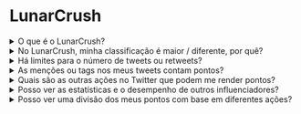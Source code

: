 # LunarCrush

<details>

<summary>O que é o LunarCrush?</summary>

O LunarCrush é uma plataforma que utiliza aprendizado de máquina e análise de dados para fornecer insights sobre os mercados de criptomoedas. Ele analisa a atividade nas redes sociais e o sentimento dos usuários para oferecer uma visão abrangente de várias criptomoedas. A plataforma tem como objetivo ajudar os investidores a tomar decisões informadas por meio de métricas e análises em tempo real.

Utilizamos o LunarCrush como provedor de dados neste desafio.

Mais informações sobre o LunarCrush podem ser encontradas [aqui](https://lunarcrush.com/faq).

</details>

<details>

<summary>No LunarCrush, minha classificação é maior / diferente, por quê?</summary>

Utilizamos um sistema interno de pontuação para garantir oportunidades mais equitativas para todos os participantes.

</details>

<details>

<summary>Há limites para o número de tweets ou retweets?</summary>

Não, apenas evite fazer spam ou usar tags irrelevantes.

</details>

<details>

<summary>As menções ou tags nos meus tweets contam pontos?</summary>

Sim, de forma indireta. As menções podem resultar em um alcance maior, e um alcance maior pode elevar sua classificação como influenciador, o que, por sua vez, lhe garante mais pontos. As tags são cruciais para que seus tweets sejam reconhecidos. Certifique-se de usar #XBorg, $XBG e #XBG.

</details>

<details>

<summary>Quais são as outras ações no Twitter que podem me render pontos?</summary>

Curtidas, comentários, retweets e aumentar o número de seguidores são todos fatores indiretos que podem melhorar sua classificação como influenciador.

</details>

<details>

<summary>Posso ver as estatísticas e o desempenho de outros influenciadores?</summary>

Visite nosso leaderboard. <mark style="color:red;">\[LINK PARA O LEADERBOARD]</mark>\
Uma visão mais detalhada e análises podem ser encontradas [aqui](https://lunarcrush.com/cryptocurrency-influencers?symbol=XBG\&metric=influencers\_influential).

</details>

<details>

<summary>Posso ver uma divisão dos meus pontos com base em diferentes ações?</summary>

Você ganha pontos com base no seu engajamento diário no Twitter, conforme medido pelo LunarCrush. Como o LunarCrush não divulga sua metodologia de pontuação precisa, não podemos fornecer informações mais específicas sobre esse aspecto.

</details>